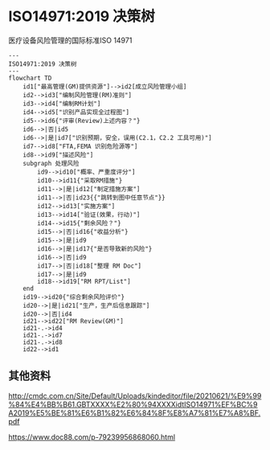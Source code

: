 
# ISO14971:2019 决策树

医疗设备风险管理的国际标准ISO 14971

```mermaid
---
ISO14971:2019 决策树
---
flowchart TD
    id1["最高管理(GM)提供资源"]-->id2[成立风险管理小组]
    id2-->id3["编制风险管理(RM)准则"]
    id3-->id4["编制RM计划"]
    id4-->id5["识别产品实现全过程图"]
    id5-->id6{"评审(Review)上述内容？"}
    id6-->|否|id5
    id6-->|是|id7["识别预期，安全，误用(C2.1，C2.2 工具可用)"]
    id7-->id8["FTA,FEMA 识别危险源等"]
    id8-->id9["描述风险"]
    subgraph 处理风险
        id9-->id10["概率、严重度评分"]
        id10-->id11{"采取RM措施"}
        id11-->|是|id12["制定措施方案"]
        id11-->|否|id23{{"跳转到图中任意节点"}}
        id12-->id13["实施方案"]
        id13-->id14["验证(效果，行动)"]
        id14-->id15{"剩余风险？"}
        id15-->|否|id16{"收益分析"}
        id15-->|是|id9
        id16-->|是|id17{"是否导致新的风险"}
        id16-->|否|id9
        id17-->|否|id18["整理 RM Doc"]
        id17-->|是|id9
        id18-->id19["RM RPT/List"]
    end
    id19-->id20{"综合剩余风险评价"}
    id20-->|是|id21["生产，生产后信息跟踪"]
    id20-->|否|id4
    id21-->id22["RM Review(GM)"]
    id21-.->id4
    id21-.->id7
    id21-.->id8
    id22-->id1
```

## 其他资料

<http://cmdc.com.cn/Site/Default/Uploads/kindeditor/file/20210621/%E9%99%84%E4%BB%B61.GBTXXXX%E2%80%94XXXXidtISO14971%EF%BC%9A2019%E5%BE%81%E6%B1%82%E6%84%8F%E8%A7%81%E7%A8%BF.pdf>

<https://www.doc88.com/p-79239956868060.html>
